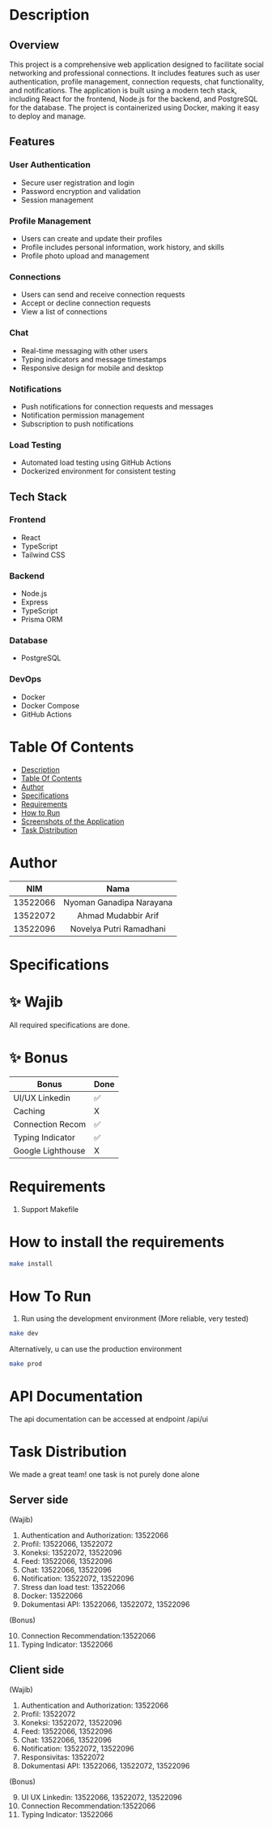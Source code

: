 # Description

## Overview

This project is a comprehensive web application designed to facilitate social networking and professional connections. It includes features such as user authentication, profile management, connection requests, chat functionality, and notifications. The application is built using a modern tech stack, including React for the frontend, Node.js for the backend, and PostgreSQL for the database. The project is containerized using Docker, making it easy to deploy and manage.

## Features

### User Authentication

- Secure user registration and login
- Password encryption and validation
- Session management

### Profile Management

- Users can create and update their profiles
- Profile includes personal information, work history, and skills
- Profile photo upload and management

### Connections

- Users can send and receive connection requests
- Accept or decline connection requests
- View a list of connections

### Chat

- Real-time messaging with other users
- Typing indicators and message timestamps
- Responsive design for mobile and desktop

### Notifications

- Push notifications for connection requests and messages
- Notification permission management
- Subscription to push notifications

### Load Testing

- Automated load testing using GitHub Actions
- Dockerized environment for consistent testing

## Tech Stack

### Frontend

- React
- TypeScript
- Tailwind CSS

### Backend

- Node.js
- Express
- TypeScript
- Prisma ORM

### Database

- PostgreSQL

### DevOps

- Docker
- Docker Compose
- GitHub Actions

# Table Of Contents

- [Description](#description)
- [Table Of Contents](#table-of-contents)
- [Author](#author)
- [Specifications](#specifications)
- [Requirements](#️requirements)
- [How to Run](#how-to-run)
- [Screenshots of the Application](#screenshots-of-the-application)
- [Task Distribution](#task-distribution)

# Author

|   NIM    |           Nama           |
| :------: | :----------------------: |
| 13522066 | Nyoman Ganadipa Narayana |
| 13522072 |   Ahmad Mudabbir Arif    |
| 13522096 | Novelya Putri Ramadhani  |

# Specifications

# ✨ Wajib

All required specifications are done.

# ✨ Bonus

| Bonus             | Done |
| ----------------- | ---- |
| UI/UX Linkedin    | ✅   |
| Caching           | X    |
| Connection Recom  | ✅   |
| Typing Indicator  | ✅   |
| Google Lighthouse | X    |

# Requirements

1. Support Makefile

# How to install the requirements

```bash
make install
```

# How To Run

1. Run using the development environment (More reliable, very tested)

```bash
make dev
```

Alternatively, u can use the production environment

```bash
make prod
```

# API Documentation

The api documentation can be accessed at endpoint /api/ui

# Task Distribution

We made a great team! one task is not purely done alone

## Server side

(Wajib)

1. Authentication and Authorization: 13522066
2. Profil: 13522066, 13522072
3. Koneksi: 13522072, 13522096
4. Feed: 13522066, 13522096
5. Chat: 13522066, 13522096
6. Notification: 13522072, 13522096
7. Stress dan load test: 13522066
8. Docker: 13522066
9. Dokumentasi API: 13522066, 13522072, 13522096

(Bonus)

10. Connection Recommendation:13522066
11. Typing Indicator: 13522066

## Client side

(Wajib)

1. Authentication and Authorization: 13522066
2. Profil: 13522072
3. Koneksi: 13522072, 13522096
4. Feed: 13522066, 13522096
5. Chat: 13522066, 13522096
6. Notification: 13522072, 13522096
7. Responsivitas: 13522072
8. Dokumentasi API: 13522066, 13522072, 13522096

(Bonus)

9. UI UX Linkedin: 13522066, 13522072, 13522096
10. Connection Recommendation:13522066
11. Typing Indicator: 13522066
